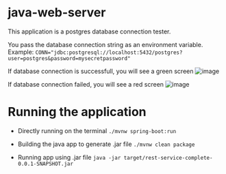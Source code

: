 # java-web-server

This application is a postgres database connection tester.

You pass the database connection string as an environment variable. 
Example: `CONN="jdbc:postgresql://localhost:5432/postgres?user=postgres&password=mysecretpassword"`

If database connection is successfull, you will see a green screen
![image](https://user-images.githubusercontent.com/93035155/209615779-0726e0f7-4448-4192-bd61-19da5e8664cd.png)

If database connection failed, you will see a red screen
![image](https://user-images.githubusercontent.com/93035155/209615831-7add4b33-0b50-4889-a7cd-963d991b8215.png)



# Running the application
- Directly running on the terminal
`./mvnw spring-boot:run`

- Building the java app to generate .jar file
`./mvnw clean package`

- Running app using .jar file
`java -jar target/rest-service-complete-0.0.1-SNAPSHOT.jar`
